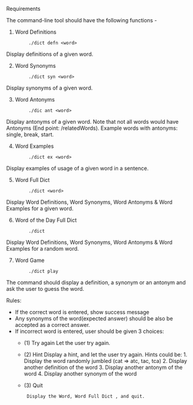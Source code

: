 
Requirements

The command-line tool should have the following functions -

1. Word Definitions

            ./dict defn <word>

Display definitions of a given word.

2. Word Synonyms

            ./dict syn <word>

Display synonyms of a given word.

3. Word Antonyms

            ./dic ant <word>

Display antonyms of a given word. Note that not all words would have Antonyms (End point: /relatedWords). Example words with antonyms: single, break, start.

4. Word Examples

            ./dict ex <word>

Display examples of usage of a given word in a sentence.

5. Word Full Dict

            ./dict <word>

Display Word Definitions, Word Synonyms, Word Antonyms & Word Examples for a given word.

6. Word of the Day Full Dict

            ./dict

Display Word Definitions, Word Synonyms, Word Antonyms & Word Examples for a random word.

7. Word Game

            ./dict play

The command should display a definition, a synonym or an antonym and ask the user to guess the word.

Rules:

- If the correct word is entered, show success message
- Any synonyms of the word(expected answer) should be also be accepted as a correct answer.
- If incorrect word is entered, user should be given 3 choices:
    - (1) Try again
        Let the user try again.
    - (2) Hint
        Display a hint, and let the user try again. Hints could be:
            1. Display the word randomly jumbled (cat => atc, tac, tca)
            2. Display another definition of the word
            3. Display another antonym of the word
            4. Display another synonym of the word
    - (3) Quit

           Display the Word, Word Full Dict , and quit.
